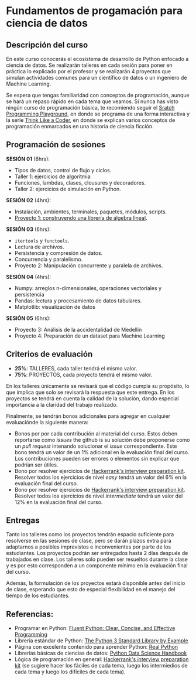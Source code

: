 # Fundamentos de progamación para ciencia de datos

## Descripción del curso

En este curso conocerás el ecosistema de desarrollo de Python enfocado a ciencia de datos. Se realizarán talleres en cada sesión para poner en práctica lo explicado por el profesor y se realizarán 4 proyectos que simulan actividades comunes para un científico de datos o un ingeniero de Machine Learning.

Se espera que tengas familiaridad con conceptos de programación, aunque se hará un repaso rápido en cada tema que veamos. Si nunca has visto ningún curso de programación básica, te recomiendo seguir el [Sratch Programming Playground](https://inventwithscratch.com/book/), en donde se programa de una forma interactiva y la serie [Think Like a Coder](https://www.youtube.com/playlist?list=PLJicmE8fK0EgogMqDYMgcADT1j5b911or), en donde se explican varios conceptos de programación enmarcados en una historia de ciencia ficción. 

## Programación de sesiones

**SESIÓN 01** (6hrs):
  - Tipos de datos, control de flujo y ciclos.
  - Taller 1: ejercicios de algoritmia
  - Funciones, lambdas, clases, clousures y decoradores.
  - Taller 2: ejercicios de simulación en Python.
  
**SESIÓN 02** (4hrs):
  - Instalación, ambientes, terminales, paquetes, módulos, scripts.
  - [Proyecto 1: construyendo una librería de álgebra lineal](https://classroom.github.com/a/2X-KnV-5).

**SESIÓN 03** (6hrs):
  - `itertools` y `functools`.
  - Lectura de archivos.
  - Persistencia y compresión de datos.
  - Concurrencia y paralelismo.
  - Proyecto 2: Manipulación concurrente y paralela de archivos.
  
**SESIÓN 04** (4hrs):
  - Numpy: arreglos n-dimensionales, operaciones vectoriales y persistencia
  - Pandas: lectura y procesamiento de datos tabulares.
  - Matplotlib: visualización de datos
  
**SESIÓN 05** (6hrs):
  - Proyecto 3: Análisis de la accidentalidad de Medellín
  - Proyecto 4: Preparación de un dataset para Machine Learning

## Criterios de evaluación

- **25%**: TALLERES, cada taller tendrá el mismo valor.
- **75%**: PROYECTOS, cada proyecto tendrá el mismo valor.

En los talleres únicamente se revisará que el código cumpla su propósito, lo que implica que solo se revisará la respuesta que este entrega. En los proyectos se tendrá en cuenta la calidad de la solución, dando especial importancia a la claridad del trabajo realizado.

Finalmente, se tendrán bonos adicionales para agregar en cualquier evaluaciónde la siguiente manera:

- Bonos por por cada contribución al material del curso. Estos deben reportarse como *issues*  the github is su solución debe proponerse como un *pull request* intenando solucionar el *issue*  correspondiente. Este bono tendrá un valor de un 1% adicional en la evaluación final del curso. Los contribuciones pueden ser errores o elementos sin explicar que podrían ser útiles.
- Bono por resolver ejercicios de [Hackerrank's interview preparation kit](https://www.hackerrank.com/interview/interview-preparation-kit). Resolver todos los ejercicios de nivel *easy* tendrá un valor del 6% en la evaluación final del curso.
- Bono por resolver ejercicios de [Hackerrank's interview preparation kit](https://www.hackerrank.com/interview/interview-preparation-kit). Resolver todos los ejercicios de nivel *intermediate*  tendrá un valor del 12% en la evaluación final del curso.

## Entregas

Tanto los talleres como los proyectos tendrán espacio suficiente para resolverse en las sesiones de clase, pero se darán plazos extra para adaptarnos a posibles imprevistos e inconvenientes por parte de los estudiantes. Los proyectos podrán ser entregados hasta 2 días después de trabajados en clase. Los talleres solo pueden ser resueltos durante la clase y es por esto corresponden a un componente mínimo en la evaluación final del curso.

Además, la formulación de los proyectos estará disponible antes del inicio de clase, esperando que esto de especial flexibilidad en el manejo del tiempo de los estudiantes.

## Referencias:
- Programar en Python: [Fluent Python: Clear, Concise, and Effective Programming](https://www.amazon.com/Fluent-Python-Concise-Effective-Programming/dp/1491946008/ref=pd_bxgy_img_3/139-6103944-8306009?_encoding=UTF8&pd_rd_i=1491946008&pd_rd_r=68fa3836-cfa5-48e7-a573-dc837d1faf10&pd_rd_w=ajpng&pd_rd_wg=jljLn&pf_rd_p=4e3f7fc3-00c8-46a6-a4db-8457e6319578&pf_rd_r=B3EBWN4RVD9V4CM8EF88&psc=1&refRID=B3EBWN4RVD9V4CM8EF88)
- Librería estándar de Python: [The Python 3 Standard Library by Example](https://www.amazon.com/Python-Standard-Library-Example-Developers/dp/0134291050/ref=pd_lpo_14_t_0/139-6103944-8306009?_encoding=UTF8&pd_rd_i=0134291050&pd_rd_r=aa5b71e8-17d2-487e-994f-ed88e19ceb0c&pd_rd_w=9p0cS&pd_rd_wg=y2QUS&pf_rd_p=7b36d496-f366-4631-94d3-61b87b52511b&pf_rd_r=WVDQSM5SPV06PXS4ZJY2&psc=1&refRID=WVDQSM5SPV06PXS4ZJY2)
- Página con excelente contenido para aprender Python: [Real Python](https://realpython.com/)
- Librerías básicas de ciencias de datos: [Python Data Science Handbook](https://jakevdp.github.io/PythonDataScienceHandbook/)
- Lógica de programación en general: [Hackerrank's interview preparation kit](https://www.hackerrank.com/interview/interview-preparation-kit) (se sugiere hacer los fáciles de cada tema, luego los intermiedios de cada tema y luego los difíciles de cada tema). 
